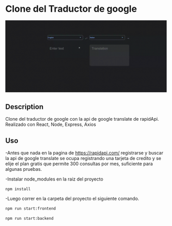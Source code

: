 # Clone del Traductor de google

![](gifVideo.gif)

## Description

Clone del traductor de google con la api de google translate de rapidApi.
Realizado con React, Node, Express, Axios

## Uso

-Antes que nada en la pagina de https://rapidapi.com/ registrarse y buscar la api de google translate se ocupa registrando una tarjeta de credito y se elije el plan gratis que permite 300 consultas por mes, suficiente para algunas pruebas.

-Instalar node_modules en la raiz del proyecto

```
npm install
```

-Luego correr en la carpeta del proyecto el siguiente comando.

```bash
npm run start:frontend
```

```bash
npm run start:backend
```
